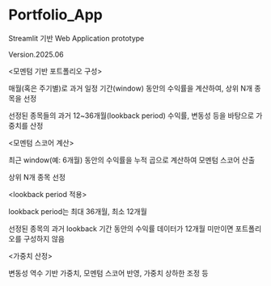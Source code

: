 # Portfolio_App

Streamlit 기반 Web Application prototype

Version.2025.06


<모멘텀 기반 포트폴리오 구성>

매월(혹은 주기별)로 과거 일정 기간(window) 동안의 수익률을 계산하여, 상위 N개 종목을 선정

선정된 종목들의 과거 12~36개월(lookback period) 수익률, 변동성 등을 바탕으로 가중치를 산정

<모멘텀 스코어 계산>

최근 window(예: 6개월) 동안의 수익률을 누적 곱으로 계산하여 모멘텀 스코어 산출

상위 N개 종목 선정

<lookback period 적용>

lookback period는 최대 36개월, 최소 12개월

선정된 종목의 과거 lookback 기간 동안의 수익률 데이터가 12개월 미만이면 포트폴리오를 구성하지 않음

<가중치 산정>

변동성 역수 기반 가중치, 모멘텀 스코어 반영, 가중치 상하한 조정 등
